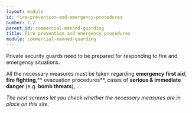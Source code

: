 ```yaml
---
layout: module
id: fire-prevention-and-emergency-procedures
number: 1.2
parent_id: commercial-manned-guarding
title: Fire prevention and emergency procedures
module: commercial-manned-guarding
---
```

Private security guards need to be prepared for responding to fire and
emergency situations.

All the necessary measures must be taken regarding **emergency first aid**,
**fire fighting**,** evacuation procedures**, cases of **serious & immediate
danger** (e.g. **bomb threats**), ...

_The next screens let you check whether the necessary measures are in place on
this site._


